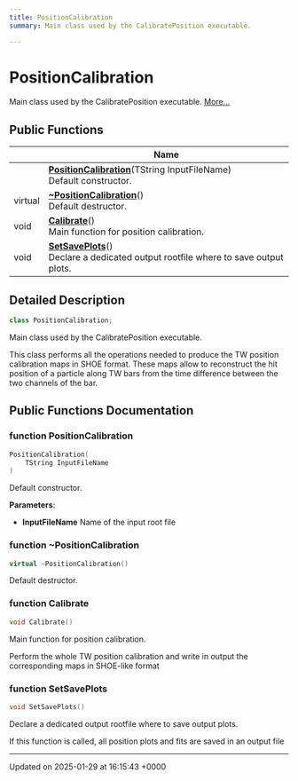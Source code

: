```yaml
---
title: PositionCalibration
summary: Main class used by the CalibratePosition executable. 

---
```


# PositionCalibration



Main class used by the CalibratePosition executable.  [More...](#detailed-description)

## Public Functions

|                | Name           |
| -------------- | -------------- |
| | **[PositionCalibration](/Classes/classPositionCalibration.md#function-positioncalibration)**(TString InputFileName)<br>Default constructor.  |
| virtual | **[~PositionCalibration](/Classes/classPositionCalibration.md#function-~positioncalibration)**()<br>Default destructor.  |
| void | **[Calibrate](/Classes/classPositionCalibration.md#function-calibrate)**()<br>Main function for position calibration.  |
| void | **[SetSavePlots](/Classes/classPositionCalibration.md#function-setsaveplots)**()<br>Declare a dedicated output rootfile where to save output plots.  |

## Detailed Description

```cpp
class PositionCalibration;
```

Main class used by the CalibratePosition executable. 

This class performs all the operations needed to produce the TW position calibration maps in SHOE format. These maps allow to reconstruct the hit position of a particle along TW bars from the time difference between the two channels of the bar. 

## Public Functions Documentation

### function PositionCalibration

```cpp
PositionCalibration(
    TString InputFileName
)
```

Default constructor. 

**Parameters**: 

  * **InputFileName** Name of the input root file 


### function ~PositionCalibration

```cpp
virtual ~PositionCalibration()
```

Default destructor. 

### function Calibrate

```cpp
void Calibrate()
```

Main function for position calibration. 

Perform the whole TW position calibration and write in output the corresponding maps in SHOE-like format 


### function SetSavePlots

```cpp
void SetSavePlots()
```

Declare a dedicated output rootfile where to save output plots. 

If this function is called, all position plots and fits are saved in an output file 


-------------------------------

Updated on 2025-01-29 at 16:15:43 +0000